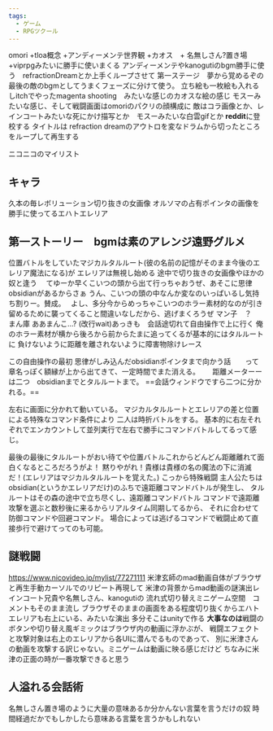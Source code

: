 ```yaml
---
tags:
  - ゲーム
  - RPGツクール
---
```

omori +tloa概念 +アンディーメンテ世界観
+カオス　+ 名無しさん?置き場　　+viprpgみたいに勝手に使いまくる
アンディーメンテやkanogutiのbgm勝手に使う　refractionDreamとか上手くループさせて
第一ステージ　夢から覚めるぞの最後の敵のbgmとしてうまくフェーズに分けて使う。
立ち絵も一枚絵も入れるしitchでやったmagenta shooting　みたいな感じのカオスな絵の感じ
モスーみたいな感じ、そして戦闘画面はomoriのパクリの顔構成に
敵はコラ画像とか、レインコートみたいな死にかけ描写とか　モスーみたいな白雲gifとか
**reddit**に登校する
タイトルは refraction dreamのアウトロを変なドラムから切ったところをループして再生する

ニコニコのマイリスト
## キャラ
久本の毎レボリューション切り抜きの女画像
オルソマの占有ポインタの画像を勝手に使ってるエハトエレリア
## 第一ストーリー　bgmは素のアレンジ遠野グルメ
位置バトルをしていたマジカルタルルート(彼の名前の記憶がそのまま今後のエレリア魔法になる)が
エレリアは無視し始める
途中で切り抜きの女画像やほかの奴と逢う　
てゆーか早くこいつの頭から出て行っちゃおうぜ、あそこに思律obsidianがあるからさぁ
うん、こいつの頭の中なんか変なのいっぱいるし気持ち割りー。賛成。　
よし、多分今からめっちゃこいつのホラー素材的なのが引き留めるために襲ってくること間違いなしだから、逃げまくろうぜ
マン子　？　まん庫
ああまんこ...?
(改行wait)あっきも　会話途切れて自由操作で上に行く
俺のホラー素材が横から後ろから前からたまに追ってくるが基本的にはタルルートに
負けないように距離を離されないように障害物除けレース

この自由操作の最初
思律がしみ込んだobsidianポインタまで向かう話　　って章名っぽく額縁が上から出てきて、一定時間でまた消える。　　
距離メーターーは二つ　obsidianまでとタルルートまで。
==会話ウィンドウですら二つに分かれる。==

左右に画面に分かれて動いている。
マジカルタルルートとエレリアの差と位置による特殊なコマンド条件により
二人は時折バトルをする。
基本的に右左それぞれでエンカウントして並列実行で左右で勝手にコマンドバトルしてるって感じ。

最後の最後にタルルートがおい待てや位置バトルこれからどんどん距離離れて面白くなるところだろうがよ！
黙りやがれ！貴様は貴様の名の魔法の下に消滅だ！(エレリアはマジカルタルルートを覚えた。)
こっから特殊戦闘
主人公たちはobsidian(というかエレリアだけ)のふちで遠距離コマンドバトルが発生し、
タルルートはその森の途中で立ち尽くし、遠距離コマンドバトル
コマンドで遠距離攻撃を選ぶと数秒後に来るからリアルタイム同期してるから、
それに合わせて防御コマンドや回避コマンド。
場合によっては逃げるコマンドで戦闘止めて直接歩行で避けてってのも可能。


## 謎戦闘
https://www.nicovideo.jp/mylist/77271111
米津玄師のmad動画自体がブラウザと再生手動カーソルでのリピート再現して
米津の背景からmad動画の謎演出レインコート兄貴や名無しさん、kanogutiの
流れ式切り替えミニゲーム空間　コメントもそのまま流し
ブラウザそのままの画面をある程度切り抜くからエハトエレリアも右上にいる、みたいな演出
多分そこはunityで作る
**大事なのは**戦闘のボタンや切り替え風ギミックはブラウザ内の動画に浮かぶが、
戦闘エフェクトと攻撃対象は右上のエレリアから各UIに潜んでるものであって、
別に米津さんの動画を攻撃する訳じゃない。ミニゲームは動画に映る感じだけど
ちなみに米津の正面の時が一番攻撃できると思う

## 人溢れる会話術
名無しさん置き場のように大量の意味あるか分かんない言葉を言うだけの奴
時間経過だかでもしかしたら意味ある言葉を言うかもしれない

